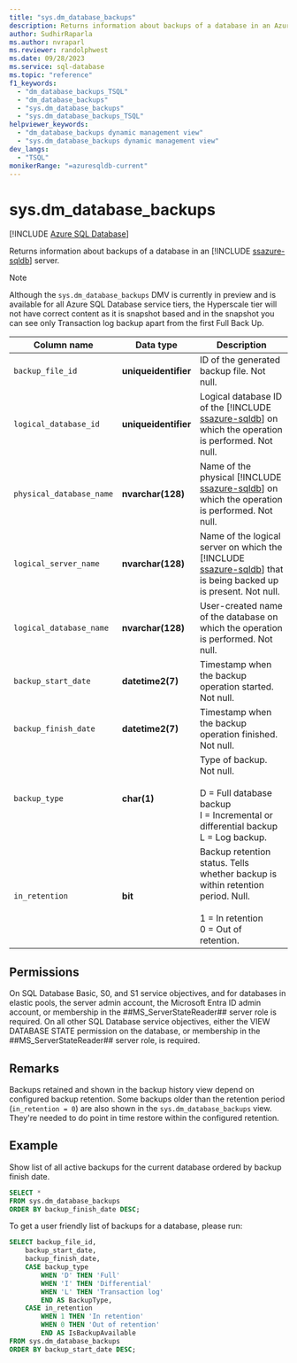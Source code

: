 ```yaml
---
title: "sys.dm_database_backups"
description: Returns information about backups of a database in an Azure SQL Database server.
author: SudhirRaparla
ms.author: nvraparl
ms.reviewer: randolphwest
ms.date: 09/28/2023
ms.service: sql-database
ms.topic: "reference"
f1_keywords:
  - "dm_database_backups_TSQL"
  - "dm_database_backups"
  - "sys.dm_database_backups"
  - "sys.dm_database_backups_TSQL"
helpviewer_keywords:
  - "dm_database_backups dynamic management view"
  - "sys.dm_database_backups dynamic management view"
dev_langs:
  - "TSQL"
monikerRange: "=azuresqldb-current"
---
```

# sys.dm_database_backups

[!INCLUDE [Azure SQL Database](../../includes/applies-to-version/asdb.md)]

Returns information about backups of a database in an [!INCLUDE [ssazure-sqldb](../../includes/ssazure-sqldb.md)] server.

> [!NOTE]  
> Although the `sys.dm_database_backups` DMV is currently in preview and is available for all Azure SQL Database service tiers, the Hyperscale tier will not have correct content as it is snapshot based and in the snapshot you can see only Transaction log backup apart from the first Full Back Up.

| Column name | Data type | Description |
| --- | --- | --- |
| `backup_file_id` | **uniqueidentifier** | ID of the generated backup file. Not null. |
| `logical_database_id` | **uniqueidentifier** | Logical database ID of the [!INCLUDE [ssazure-sqldb](../../includes/ssazure-sqldb.md)] on which the operation is performed. Not null. |
| `physical_database_name` | **nvarchar(128)** | Name of the physical [!INCLUDE [ssazure-sqldb](../../includes/ssazure-sqldb.md)] on which the operation is performed. Not null. |
| `logical_server_name` | **nvarchar(128)** | Name of the logical server on which the [!INCLUDE [ssazure-sqldb](../../includes/ssazure-sqldb.md)] that is being backed up is present. Not null. |
| `logical_database_name` | **nvarchar(128)** | User-created name of the database on which the operation is performed. Not null. |
| `backup_start_date` | **datetime2(7)** | Timestamp when the backup operation started. Not null. |
| `backup_finish_date` | **datetime2(7)** | Timestamp when the backup operation finished. Not null. |
| `backup_type` | **char(1)** | Type of backup. Not null.<br /><br />D = Full database backup<br />I = Incremental or differential backup<br />L = Log backup. |
| `in_retention` | **bit** | Backup retention status. Tells whether backup is within retention period. Null.<br /><br />1 = In retention<br />0 = Out of retention. |

## Permissions

On SQL Database Basic, S0, and S1 service objectives, and for databases in elastic pools, the server admin account, the Microsoft Entra ID admin account, or membership in the ##MS_ServerStateReader## server role is required. On all other SQL Database service objectives, either the VIEW DATABASE STATE permission on the database, or membership in the ##MS_ServerStateReader## server role, is required.

## Remarks

Backups retained and shown in the backup history view depend on configured backup retention. Some backups older than the retention period (`in_retention = 0`) are also shown in the `sys.dm_database_backups` view. They're needed to do point in time restore within the configured retention.

## Example

Show list of all active backups for the current database ordered by backup finish date.

```sql
SELECT *
FROM sys.dm_database_backups
ORDER BY backup_finish_date DESC;
```

To get a user friendly list of backups for a database, please run:

```sql
SELECT backup_file_id, 
    backup_start_date,
    backup_finish_date,
    CASE backup_type
        WHEN 'D' THEN 'Full'
        WHEN 'I' THEN 'Differential'
        WHEN 'L' THEN 'Transaction log'
        END AS BackupType,
    CASE in_retention
        WHEN 1 THEN 'In retention'
        WHEN 0 THEN 'Out of retention'
        END AS IsBackupAvailable
FROM sys.dm_database_backups
ORDER BY backup_start_date DESC;
```
